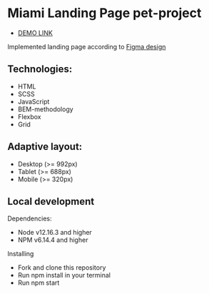 # Miami Landing Page pet-project
- [DEMO LINK](https://d-hubych.github.io/landing_page_miami/)

Implemented landing page according to [Figma design](https://www.figma.com/file/nHz8bflIwJaWP3P99vKTH5/miami_home_new?node-id=16033%3A3)

## Technologies:
- HTML
- SCSS
- JavaScript
- BEM-methodology
- Flexbox
- Grid

## Adaptive layout:
- Desktop (>= 992px)
- Tablet (>= 688px)
- Mobile (>= 320px)


## Local development
Dependencies:

- Node v12.16.3 and higher
- NPM v6.14.4 and higher

Installing
- Fork and clone this repository
- Run npm install in your terminal
- Run npm start
